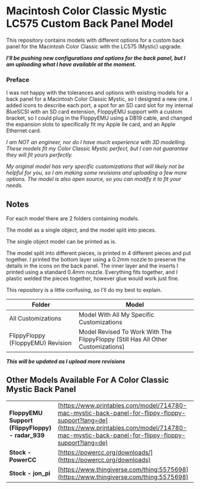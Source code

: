 # Macintosh Color Classic Mystic LC575 Custom Back Panel Model

This repository contains models with different options for a custom back panel for the Macintosh Color Classic with the LC575 (Mystic) upgrade. 

***I'll be pushing new configurations and options for the back panel, but I am uploading what I have available at the moment.***

### Preface
I was not happy with the tolerances and options with existing models for a back panel for a Macintosh Color Classic Mystic, so I designed a new one. I added icons to describe each port, a spot for an SD card slot for my internal BlueSCSI with an SD card extension, FloppyEMU support with a custom bracket, so I could plug in the FloppyEMU using a DB19 cable, and changed the expansion slots to specifically fit my Apple IIe card, and an Apple Ethernet card.

*I am NOT an engineer, nor do I have much experience with 3D modelling. These models fit my Color Classic Mystic perfect, but I can not guarantee they will fit yours perfectly.*

*My original model has very specific customizations that will likely not be helpful for you, so I am making some revisions and uploading a few more options. The model is also open source, so you can modify it to fit your needs.*

## Notes

For each model there are 2 folders containing models. 

The model as a single object, and the model split into pieces. 

The single object model can be printed as is.

The model split into different pieces, is printed in 4 different pieces and put together. I printed the bottom layer using a 0.2mm nozzle to preserve the details in the icons on the back panel. The inner layer and the inserts I printed using a standard 0.4mm nozzle. Everything fits together, and I plastic welded the pieces together, however glue would work just fine. 

This repository is a little confusing, so I'll do my best to explain.

|Folder|Model  |
|--|--|
| All Customizations | Model With All My Specific Customizations |
| FlippyFloppy (FloppyEMU) Revision | Model Revised To Work With The FlippyFloppy (Still Has All Other Customizations) |

***This will be updated as I upload more revisions***



## Other Models Available For A Color Classic Mystic Back Panel
|  |  |
|--|--|
|**FloppyEMU Support (FlippyFloppy) - radar_939** |[https://www.printables.com/model/714780-mac-mystic-back-panel-for-flippy-floppy-support?lang=de](https://www.printables.com/model/714780-mac-mystic-back-panel-for-flippy-floppy-support?lang=de)    |
|**Stock - PowerCC**  |[https://powercc.org/downloads/](https://powercc.org/downloads) |
|**Stock - jon_pi**  |[https://www.thingiverse.com/thing:5575698](https://www.thingiverse.com/thing:5575698) |


